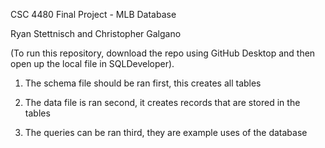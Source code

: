 CSC 4480 Final Project - MLB Database

Ryan Stettnisch and Christopher Galgano

(To run this repository, download the repo using GitHub Desktop and then open up the local file in SQLDeveloper).

1. The schema file should be ran first, this creates all tables

2. The data file is ran second, it creates records that are stored in the tables

3. The queries can be ran third, they are example uses of the database

